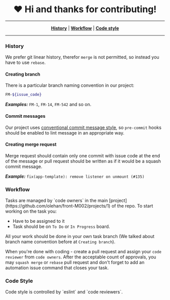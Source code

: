 <h1 align="center">❤️ Hi and thanks for contributing!</h1>

---

<p align="center">
    <strong><a href="#history">History</a></strong>
    |
    <strong><a href="#workflow">Workflow</a></strong>
    |
    <strong><a href="#codestyle">Code style</a></strong>
</p>

---

<h3 id="history">History</h3>

We prefer git linear history, therefor `merge` is not permitted,
so instead you have to use `rebase`.

#### Creating branch
There is a particular branch naming convention in our project:
```bash
FM-${issue_code}
```
***Examples:*** `FM-1`, `FM-14`, `FM-542` and so on.

#### Commit messages
Our project uses
[conventional commit message style](https://www.conventionalcommits.org/en/v1.0.0/),
so `pre-commit` hooks should be enabled to lint message in an appropriate way.

#### Creating merge request
Merge request should contain only one commit with issue code at the end
of the message or pull request should be written as if it would be a
squash commit message.

***Example:*** `fix(app-template): remove listener on unmount (#135)`


<h3 id="workflow">Workflow</h3>
Tasks are managed by `code owners` in the main
[project](https://github.com/olehan/front-M002/projects/1)
of the repo. To start working on the task you:

+ Have to be assigned to it
+ Task should be on `To Do` or `In Progress` board.

All your work should be done in your own task branch
(We talked about branch name convention before at `Creating branch`).

When you're done with coding - create a pull request and assign your `code reviewer`
from `code owners`. After the acceptable count of approvals, you may `squash merge`
or `rebase` pull request and don't forget to add an automation issue command
that closes your task.


<h3 id="codestyle">Code Style</h3>
Code style is controlled by `eslint` and `code reviewers`.

